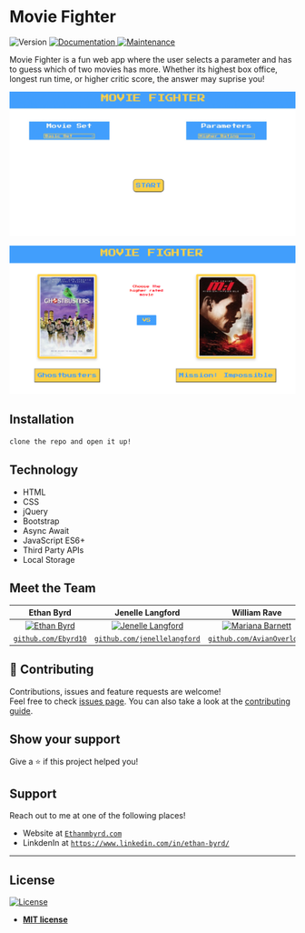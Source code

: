 # Movie Fighter
<p>
  <img alt="Version" src="https://img.shields.io/badge/version-1.0.0-blue.svg?cacheSeconds=2592000" />
  <a href="https://github.com/Ebyrd10/burgers_taskmaster#readme" target="_blank">
    <img alt="Documentation" src="https://img.shields.io/badge/documentation-yes-brightgreen.svg" />
  </a>
  <a href="https://github.com/Ebyrd10/burgers_taskmaster/graphs/commit-activity" target="_blank">
    <img alt="Maintenance" src="https://img.shields.io/badge/Maintained%3F-yes-green.svg" />
  </a>
</p>

Movie Fighter is a fun web app where the user selects a parameter and has to guess which of two movies has more. Whether its highest box office, longest run time, or higher critic score, the answer may suprise you!

![movie_fighter_example](movie_fighter.gif)

![movie_fighter](movie_fighter.PNG)

## Installation

```sh
clone the repo and open it up!
```

## Technology
* HTML
* CSS
* jQuery
* Bootstrap
* Async Await
* JavaScript ES6+ 
* Third Party APIs
* Local Storage

## Meet the Team

| **Ethan Byrd**| **Jenelle Langford**| **William Rave**|
| :---: |:---:| :---:|
| [![Ethan Byrd](https://www.github.com/Ebyrd10.png?size=200)](http://github.com/Ebyrd10)    | [![Jenelle Langford](https://github.com/jenellelangford.png?size=200)](http://github.com/jenellelangford)    | [![Mariana Barnett](https://www.github.com/AvianOverlord.png?size=200)](http://github.com/AvianOverlord) |
| <a href="http://github.com/Ebyrd10" target="_blank">`github.com/Ebyrd10`</a> | <a href="http://github.com/jenellelangford" target="_blank">`github.com/jenellelangford`</a> | <a href="http://github.com/AvianOverlord" target="_blank">`github.com/AvianOverlord`</a> | 

## 🤝 Contributing

Contributions, issues and feature requests are welcome!<br />Feel free to check [issues page](https://github.com/Ebyrd10/burgers_taskmaster/issues). You can also take a look at the [contributing guide](https://github.com/Ebyrd10/burgers_taskmaster/blob/master/CONTRIBUTING.md).

## Show your support

Give a ⭐️ if this project helped you!
## Support

Reach out to me at one of the following places!

- Website at <a href="http://www.Ethanmbyrd.com" target="_blank">`Ethanmbyrd.com`</a>
- LinkdenIn at <a href="https://www.linkedin.com/in/ethan-byrd/" target="_blank">`https://www.linkedin.com/in/ethan-byrd/`</a>

---

## License

[![License](http://img.shields.io/:license-mit-blue.svg?style=flat-square)](http://badges.mit-license.org)

- **[MIT license](http://opensource.org/licenses/mit-license.php)**
